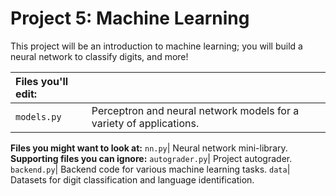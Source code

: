 # Project 5: Machine Learning

This project will be an introduction to machine learning; you will build a neural network to classify digits, and more!

|Files you'll edit:| |
|:---|-----|
```models.py```|	Perceptron and neural network models for a variety of applications.
**Files you might want to look at:**
```nn.py```|	Neural network mini-library.
**Supporting files you can ignore:**
```autograder.py```|	Project autograder.
```backend.py```|	Backend code for various machine learning tasks.
```data```|	Datasets for digit classification and language identification.
